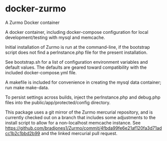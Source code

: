 # docker-zurmo
A Zurmo Docker container

A docker container, including docker-compose configuration for local development/testing with mysql and memcache.

Initial installation of Zurmo is run at the command-line, if the bootstrap script does not find a perInstance.php file for the present installation.

See bootstrap.sh for a list of configuration environment variables and default values. The defaults are geared toward compatibility with the included docker-compose.yml file.

A makefile is included for convenience in creating the mysql data container; run make make-data.

To persist settings across builds, inject the perInstance.php and debug.php files into the public/app/protected/config directory.

This package uses a git mirror of the Zurmo mercurial repository, and is currently checked out on a branch that includes some adjustments to the install script to allow for a non-localhost memcache instance. See https://github.com/bradjones1/Zurmo/commit/4fbda99fe6e21af120fa3d71adcc1b2c1bbd2b99 and the linked mercurial pull request.
